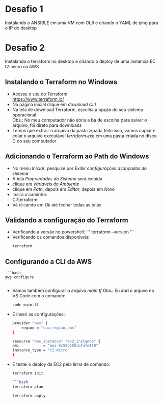 # Desafio 1
Instalando o ANSIBLE em uma VM com OL8 e criando o YAML de ping para o IP do desktop


# Desafio 2
Instalando o terraform no desktop e criando o deploy de uma instancia EC t2.micro na AWS

## Instalando o Terraform no Windows
- Acesse o site do Terraform<br>
https://www.terraform.io/
- Na página inicial clique em *download CLI*
- Na tela de download Terraform, escolha a opção do seu sistema operacional<br>
Obs.: No meu computador não abriu a ba de escolha para salver o arquivo, foi direto para downloads
- Temos que extrair o arquivo da pasta zipada
feito isso, vamos copiar e colar o arquivo executável *terraform.exe* em uma pasta criada no disco C do seu computador

## Adicionando o Terraform ao Path do Windows
-  No menu *Iniciar*, pesquise por *Exibir configurações avançadas do sistema*
- A tela *Propriedades do Sistema* será exibida
- clique em *Variaveis do Ambiente*
- clique em *Path*, depois em *Editar*, depois em *Novo*
- Insira o caminho: <br>
C:\terraform
- Vá clicando em *Ok* até fechar todas as telas
## Validando a configuração do Terraform
- Verificando a versão no powershell:
    '''
    terraform –version
    '''
- Verificando os comandos disponíveis:
    ```bash
    terraform
    ```
## Configurando a CLI da AWS
    ```bash
    aws configure
    ```

- Vamos também configurar o arquivo *main.tf*
Obs.: Eu abri o arquvo no VS Code com o comando:
    ```bash
    code main.tf
    ```
- E inseri as configurações:

    ```bash
    provider "aws" {
        region = "sua_regiao_aws"
    }

    resource "aws_instance" "ec2_instance" {
    ami           = "ami-0c55b159cbfafe1f0" 
    instance_type = "t2.micro"
    }
    ```

- E testei o deploy da EC2 pela linha de comando:

    ```bash
    terraform init
    
    ```bash
    terraform plan
    ```
    ```bash
    terraform apply
    ```
    
    
    